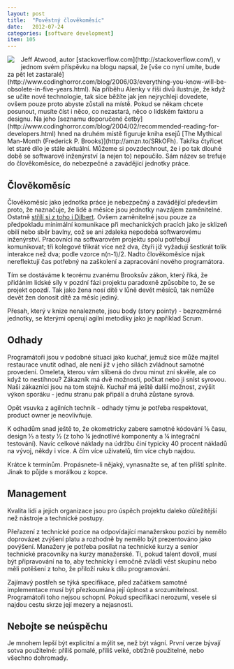 ```yaml
---
layout: post
title:  "Pověstný člověkoměsíc"
date:   2012-07-24
categories: [software development]
item: 105
---
```

<div style="float: left; margin: 0 1em 1em 0; text-align: center;"><a href="http://www.amazon.com/gp/product/0201835959/ref=as_li_qf_sp_asin_il?ie=UTF8&camp=1789&creative=9325&creativeASIN=0201835959&linkCode=as2&tag=blog0752-20"><img border="0" src="http://ws.assoc-amazon.com/widgets/q?_encoding=UTF8&ASIN=0201835959&Format=_SL160_&ID=AsinImage&MarketPlace=US&ServiceVersion=20070822&WS=1&tag=blog0752-20" ></a><img src="http://www.assoc-amazon.com/e/ir?t=blog0752-20&l=as2&o=1&a=0201835959" width="1" height="1" border="0" alt="" style="border:none !important; margin:0px !important;" /></div>
Jeff Atwood, autor [stackoverflow.com](http://stackoverflow.com/), v jednom svém příspěvku na blogu napsal, že 
[vše co nyní umíte, bude za pět let zastaralé](http://www.codinghorror.com/blog/2006/03/everything-you-know-will-be-obsolete-in-five-years.html). Na příběhu 
Alenky v říši divů ilustruje, že když se učíte nové technologie, tak sice běžíte jak jen nejrychleji dovedete, ovšem pouze proto abyste 
zůstali na místě. Pokud se někam chcete posunout, musíte číst i něco, co nezastará, něco o lidském faktoru a designu. Na jeho [seznamu 
doporučené četby](http://www.codinghorror.com/blog/2004/02/recommended-reading-for-developers.html) hned na druhém místě figuruje kniha esejů 
[The Mythical Man-Month (Frederick P. Brooks)](http://amzn.to/SRkOFh). Takřka čtyřicet let staré dílo je stále aktuální. Můžeme si povzdechnout, že i po tak dlouhé 
době se softwarové inženýrství (a nejen to) nepoučilo. Sám název se trefuje do člověkoměsíce, do nebezpečné a zavádějící jednotky práce.
<!--more-->

Člověkoměsíc
------

Člověkoměsíc jako jednotka práce je nebezpečný a zavádějící především proto, že naznačuje, že lidé a měsíce jsou jednotky navzájem zaměnitelné. Ostatně [střílí si z toho i Dilbert](http://dilbert.com/strips/comic/2007-09-03/). Ovšem zaměnitelné jsou pouze za předpokladu minimální komunikace při mechanických pracích jako je 
sklizeň obilí nebo sběr bavlny, což se ani zdaleka nepodobá softwarovému inženýrství. Pracovníci na softwarovém projektu spolu potřebují komunikovat; tři kolegové třikrát více než dva, čtyři již vyžadují šestkrát tolik interakce než dva; podle vzorce n(n-1)/2. Nadto člověkoměsíce nijak nereflektují čas potřebný na zaškolení a zapracování nového programátora.

Tím se dostáváme k teorému zvanému Brooksův zákon, který říká, že přidáním lidské síly v pozdní fázi projektu paradoxně způsobíte to, že se projekt opozdí. Tak jako žena nosí dítě v lůně devět měsíců, tak nemůže devět žen donosit dítě za měsíc jediný.

Přesah, který v knize nenaleznete, jsou body (story pointy) - bezrozměrné jednotky, se kterými operují agilní metodiky jako je například Scrum.

Odhady
------

Programátoři jsou v podobné situaci jako kuchař, jemuž sice může majitel restaurace vnutit odhad, ale není již v jeho silách zvládnout samotné provedení. Omeleta, kterou vám slíbená do dvou minut zní skvěle, ale co když to nestihnou? Zákazník má dvě možnosti, počkat nebo ji sníst syrovou. Naši zákazníci jsou na tom stejně. Kuchař má ještě další možnost, zvýšit výkon sporáku - jednu stranu pak připálí a druhá zůstane syrová.

Opět vsuvka z agilních technik - odhady týmu je potřeba respektovat, product owner je neovlivňuje.

K odhadům snad ještě to, že okometricky zabere samotné kódování ⅙ času, design ⅓ a testy ½ (z toho ¼ jednotlivé komponenty a ¼ integrační testování). Navíc celkové náklady na údržbu činí typicky 40 procent nákladů na vývoj, někdy i více. A čím více uživatelů, tím více chyb najdou.

Krátce k termínům. Propásnete-li nějaký, vynasnažte se, ať ten příští splníte. Jinak to půjde s morálkou z kopce.

Management
------

Kvalita lidí a jejich organizace jsou pro úspěch projektu daleko důležitější než nástroje a technické postupy.

Přeřazení z technické pozice na odpovídající manažerskou pozici by nemělo doprovázet zvýšení platu a rozhodně by nemělo být prezentováno jako povýšení. Manažery je potřeba posílat na technické kurzy a senior technické pracovníky na kurzy manažerské. Ti, pokud talent dovolí, musí být připravování na to, aby technicky i emočně zvládli vést skupinu nebo měli potěšení z toho, že přiloží ruku k dílu programování.

Zajímavý postřeh se týká specifikace, před začátkem samotné implementace musí být přezkoumána její úplnost a srozumitelnost. Programátoři toho nejsou schopní. Pokud specifikaci nerozumí, vesele si najdou cestu skrze její mezery a nejasnosti.

Nebojte se neúspěchu
------

Je mnohem lepší být explicitní a mýlit se, než být vágní. První verze bývají sotva použitelné: příliš pomalé, příliš velké, obtížně použitelné, nebo všechno dohromady.
